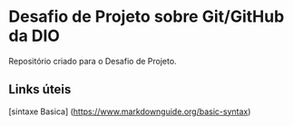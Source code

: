 # Desafio de Projeto sobre Git/GitHub da DIO
Repositório criado para o Desafio de Projeto.


## Links úteis
[sintaxe Basica] (https://www.markdownguide.org/basic-syntax)

